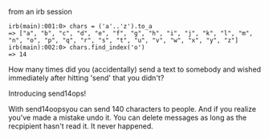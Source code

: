 from an irb session

    irb(main):001:0> chars = ('a'..'z').to_a
    => ["a", "b", "c", "d", "e", "f", "g", "h", "i", "j", "k", "l", "m", "n", "o", "p", "q", "r", "s", "t", "u", "v", "w", "x", "y", "z"]
    irb(main):002:0> chars.find_index('o')
    => 14

How many times did you (accidentally) send a text to somebody and wished immediately after hitting 'send' that you didn't?

Introducing send14ops!

With send14oopsyou can send 140 characters to people. And if you realize you've made a mistake undo it. You can delete messages as long as the recpipient hasn't read it. It never happened.
